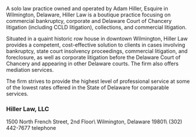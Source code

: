 A solo law practice owned and operated by Adam Hiller, Esquire in Wilmington, Delaware, Hiller Law is a boutique practice focusing on commercial bankruptcy, corporate and Delaware Court of Chancery litigation (including CCLD litigation), collections, and commercial litigation.

Situated in a quaint historic row house in downtown Wilmington, Hiller Law provides a competent, cost-effective solution to clients in cases involving bankruptcy, state court insolvency proceedings, commercial litigation, and foreclosure, as well as corporate litigation before the Delaware Court of Chancery and appearing in other Delaware courts.  The firm also offers mediation services.

The firm strives to provide the highest level of professional service at some of the lowest rates offered in the State of Delaware for comparable services.

### Hiller Law, LLC
1500 North French Street, 2nd Floor\\
Wilmington, Delaware 19801\\
(302) 442-7677 telephone